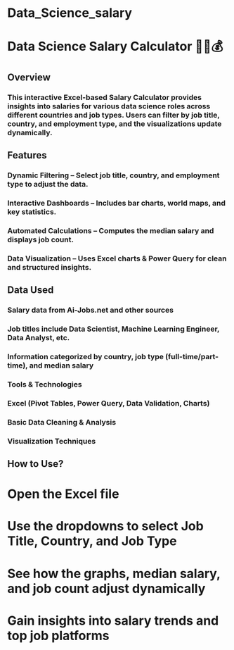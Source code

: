 # Data_Science_salary

# Data Science Salary Calculator 🧑‍💻💰

## Overview

### This interactive Excel-based Salary Calculator provides insights into salaries for various data science roles across different countries and job types. Users can filter by job title, country, and employment type, and the visualizations update dynamically.


## Features
### Dynamic Filtering – Select job title, country, and employment type to adjust the data.
### Interactive Dashboards – Includes bar charts, world maps, and key statistics.
### Automated Calculations – Computes the median salary and displays job count.
### Data Visualization – Uses Excel charts & Power Query for clean and structured insights.

## Data Used
### Salary data from Ai-Jobs.net and other sources

### Job titles include Data Scientist, Machine Learning Engineer, Data Analyst, etc.

### Information categorized by country, job type (full-time/part-time), and median salary

### Tools & Technologies
### Excel (Pivot Tables, Power Query, Data Validation, Charts)

### Basic Data Cleaning & Analysis

### Visualization Techniques

## How to Use?
# Open the Excel file
# Use the dropdowns to select Job Title, Country, and Job Type
# See how the graphs, median salary, and job count adjust dynamically
# Gain insights into salary trends and top job platforms
